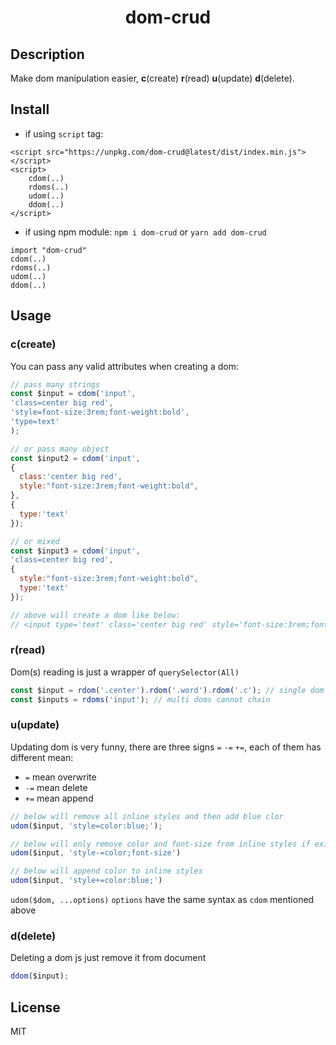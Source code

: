 <h1 align='center'>dom-crud</h1>


## Description
Make dom manipulation easier, **c**(create) **r**(read) **u**(update) **d**(delete).
## Install
- if using `script` tag:
```
<script src="https://unpkg.com/dom-crud@latest/dist/index.min.js"></script>
<script>
    cdom(..)
    rdoms(..)
    udom(..)
    ddom(..)
</script>
```
- if using npm module: `npm i dom-crud` or `yarn add dom-crud`
```
import "dom-crud"
cdom(..)
rdoms(..)
udom(..)
ddom(..)
```

## Usage
### c(create)
You can pass any valid attributes when creating a dom:
```js
// pass many strings
const $input = cdom('input', 
'class=center big red', 
'style=font-size:3rem;font-weight:bold', 
'type=text'
);

// or pass many object
const $input2 = cdom('input', 
{
  class:'center big red',
  style:"font-size:3rem;font-weight:bold",
}, 
{
  type:'text'
});

// or mixed
const $input3 = cdom('input', 
'class=center big red',
{
  style:"font-size:3rem;font-weight:bold",
  type:'text'
});

// above will create a dom like below:
// <input type='text' class='center big red' style='font-size:3rem;font-weight:bold'/>
```

### r(read)
Dom(s) reading is just a wrapper of `querySelector(All)`
```js
const $input = rdom('.center').rdom('.word').rdom('.c'); // single dom can chain
const $inputs = rdoms('input'); // multi doms cannot chain
```
### u(update)
Updating dom is very funny, there are three signs `=` `-=` `+=`, each of them has different mean:
- `=` mean overwrite
- `-=` mean delete
- `+=` mean append
```js
// below will remove all inline styles and then add blue clor
udom($input, 'style=color:blue;');

// below will only remove color and font-size from inline styles if exists
udom($input, 'style-=color;font-size')

// below will append color to inline styles
udom($input, 'style+=color:blue;')
```
`udom($dom, ...options)` `options` have the same syntax as `cdom` mentioned above 

### d(delete)
Deleting a dom js just remove it from document
```js
ddom($input); 
```

## License
MIT
